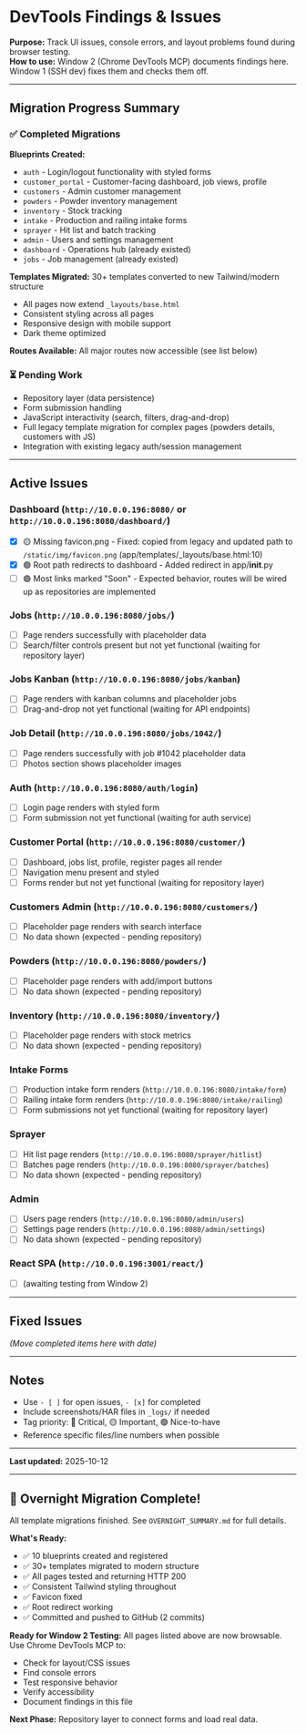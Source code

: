 # DevTools Findings & Issues

**Purpose:** Track UI issues, console errors, and layout problems found during browser testing.  
**How to use:** Window 2 (Chrome DevTools MCP) documents findings here. Window 1 (SSH dev) fixes them and checks them off.

---

## Migration Progress Summary

### ✅ Completed Migrations

**Blueprints Created:**
- `auth` - Login/logout functionality with styled forms
- `customer_portal` - Customer-facing dashboard, job views, profile
- `customers` - Admin customer management
- `powders` - Powder inventory management  
- `inventory` - Stock tracking
- `intake` - Production and railing intake forms
- `sprayer` - Hit list and batch tracking
- `admin` - Users and settings management
- `dashboard` - Operations hub (already existed)
- `jobs` - Job management (already existed)

**Templates Migrated:** 30+ templates converted to new Tailwind/modern structure
- All pages now extend `_layouts/base.html`
- Consistent styling across all pages
- Responsive design with mobile support
- Dark theme optimized

**Routes Available:** All major routes now accessible (see list below)

### ⏳ Pending Work
- Repository layer (data persistence)
- Form submission handling
- JavaScript interactivity (search, filters, drag-and-drop)
- Full legacy template migration for complex pages (powders details, customers with JS)
- Integration with existing legacy auth/session management

---

## Active Issues

### Dashboard (`http://10.0.0.196:8080/` or `http://10.0.0.196:8080/dashboard/`)
- [x] 🟡 Missing favicon.png - Fixed: copied from legacy and updated path to `/static/img/favicon.png` (app/templates/_layouts/base.html:10)
- [x] 🟢 Root path redirects to dashboard - Added redirect in app/__init__.py
- [ ] 🟢 Most links marked "Soon" - Expected behavior, routes will be wired up as repositories are implemented

### Jobs (`http://10.0.0.196:8080/jobs/`)
- [ ] Page renders successfully with placeholder data
- [ ] Search/filter controls present but not yet functional (waiting for repository layer)

### Jobs Kanban (`http://10.0.0.196:8080/jobs/kanban`)
- [ ] Page renders with kanban columns and placeholder jobs
- [ ] Drag-and-drop not yet functional (waiting for API endpoints)

### Job Detail (`http://10.0.0.196:8080/jobs/1042/`)
- [ ] Page renders successfully with job #1042 placeholder data
- [ ] Photos section shows placeholder images

### Auth (`http://10.0.0.196:8080/auth/login`)
- [ ] Login page renders with styled form
- [ ] Form submission not yet functional (waiting for auth service)

### Customer Portal (`http://10.0.0.196:8080/customer/`)
- [ ] Dashboard, jobs list, profile, register pages all render
- [ ] Navigation menu present and styled
- [ ] Forms render but not yet functional (waiting for repository layer)

### Customers Admin (`http://10.0.0.196:8080/customers/`)
- [ ] Placeholder page renders with search interface
- [ ] No data shown (expected - pending repository)

### Powders (`http://10.0.0.196:8080/powders/`)
- [ ] Placeholder page renders with add/import buttons
- [ ] No data shown (expected - pending repository)

### Inventory (`http://10.0.0.196:8080/inventory/`)
- [ ] Placeholder page renders with stock metrics
- [ ] No data shown (expected - pending repository)

### Intake Forms
- [ ] Production intake form renders (`http://10.0.0.196:8080/intake/form`)
- [ ] Railing intake form renders (`http://10.0.0.196:8080/intake/railing`)
- [ ] Form submissions not yet functional (waiting for repository layer)

### Sprayer
- [ ] Hit list page renders (`http://10.0.0.196:8080/sprayer/hitlist`)
- [ ] Batches page renders (`http://10.0.0.196:8080/sprayer/batches`)
- [ ] No data shown (expected - pending repository)

### Admin
- [ ] Users page renders (`http://10.0.0.196:8080/admin/users`)
- [ ] Settings page renders (`http://10.0.0.196:8080/admin/settings`)
- [ ] No data shown (expected - pending repository)

### React SPA (`http://10.0.0.196:3001/react/`)
- [ ] (awaiting testing from Window 2) 

---

## Fixed Issues

*(Move completed items here with date)*

---

## Notes

- Use `- [ ]` for open issues, `- [x]` for completed
- Include screenshots/HAR files in `_logs/` if needed
- Tag priority: 🔴 Critical, 🟡 Important, 🟢 Nice-to-have
- Reference specific files/line numbers when possible

---

**Last updated:** 2025-10-12

---

## 🎉 Overnight Migration Complete!

All template migrations finished. See `OVERNIGHT_SUMMARY.md` for full details.

**What's Ready:**
- ✅ 10 blueprints created and registered
- ✅ 30+ templates migrated to modern structure
- ✅ All pages tested and returning HTTP 200
- ✅ Consistent Tailwind styling throughout
- ✅ Favicon fixed
- ✅ Root redirect working
- ✅ Committed and pushed to GitHub (2 commits)

**Ready for Window 2 Testing:**
All pages listed above are now browsable. Use Chrome DevTools MCP to:
- Check for layout/CSS issues
- Find console errors
- Test responsive behavior
- Verify accessibility
- Document findings in this file

**Next Phase:** Repository layer to connect forms and load real data.

